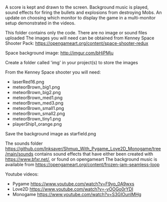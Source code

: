 A score is kept and drawn to the screen. Background music is played, sound effects for firing the bullets and explosions from destroying Mobs.
An update on choosing which monitor to display the game in a multi-monitor setup demonstrated in the videos.

This folder contains only the code. There are no image or sound files uploaded
The images you will need can be obtained from
Kenney Space Shooter Pack: https://opengameart.org/content/space-shooter-redux

Space background image: http://imgur.com/bHiPMju

Create a folder called 'img' in your project(s) to store the images

From the Kenney Space shooter you will need:
- laserRed16.png
- meteorBrown_big1.png
- meteorBrown_big2.png
- meteorBrown_med1.png
- meteorBrown_med3.png
- meteorBrown_small1.png
- meteorBrown_small2.png
- meteorBrown_tiny1.png
- playerShip1_orange.png

Save the background image as starfield.png

The sounds folder https://github.com/Inksaver/Shmup_With_Pygame_Love2D_Monogame/tree/main/sounds contains sound effects that have either been created with https://www.bfxr.net/, or found on opengameart The background music is available from https://opengameart.org/content/frozen-jam-seamless-loop

Youtube videos:
- Pygame    https://www.youtube.com/watch?v=F9yo_0A9wxs
- Love2D    https://www.youtube.com/watch?v=-vOOGo0rYDI
- Monogame  https://www.youtube.com/watch?v=S3GIOunlMHg
